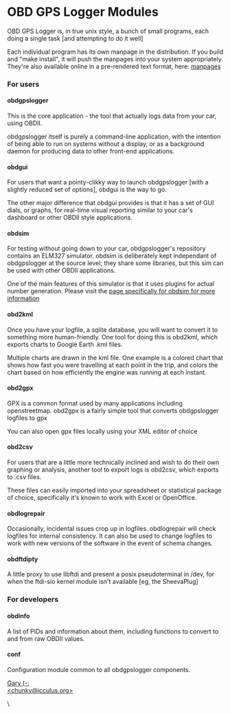 # OBD GPS Logger Modules

OBD GPS Logger is, in true unix style, a bunch of small programs, each doing a single task \[and attempting to do it well]

Each individual program has its own manpage in the distribution. If you build and "make install", it will push the manpages into your system appropriately. They're also available online in a pre-rendered text format, here: [manpages](../../.gitbook/assets/manpages)

### For users

#### obdgpslogger

This is the core application - the tool that actually logs data from your car, using OBDII.

obdgpslogger itself is purely a command-line application, with the intention of being able to run on systems without a display, or as a background daemon for producing data to other front-end applications.

#### obdgui

For users that want a pointy-clikky way to launch obdgpslogger \[with a slightly reduced set of options], obdgui is the way to go.

The other major difference that obdgui provides is that it has a set of GUI dials, or graphs, for real-time visual reporting similar to your car's dashboard or other OBDII style applications.

#### obdsim

For testing without going down to your car, obdgpslogger's repository contains an ELM327 simulator. obdsim is deliberately kept independant of obdgpslogger at the source level; they share some libraries, but this sim can be used with other OBDII applications.

One of the main features of this simulator is that it uses plugins for actual number generation. Please visit the [page specifically for obdsim for more information](broken-reference)

#### obd2kml

Once you have your logfile, a sqlite database, you will want to convert it to something more human-friendly. One tool for doing this is obd2kml, which exports charts to Google Earth .kml files.

Multiple charts are drawn in the kml file. One example is a colored chart that shows how fast you were travelling at each point in the trip, and colors the chart based on how efficiently the engine was running at each instant.

#### obd2gpx

GPX is a common format used by many applications including openstreetmap. obd2gpx is a fairly simple tool that converts obdgpslogger logfiles to gpx

You can also open gpx files locally using your XML editor of choice

#### obd2csv

For users that are a little more technically inclined and wish to do their own graphing or analysis, another tool to export logs is obd2csv, which exports to .csv files.

These files can easily imported into your spreadsheet or statistical package of choice, specifically it's known to work with Excel or OpenOffice.

#### obdlogrepair

Occasionally, incidental issues crop up in logfiles. obdlogrepair will check logfiles for internal consistency. It can also be used to change logfiles to work with new versions of the software in the event of schema changes.

#### obdftdipty

A little proxy to use libftdi and present a posix pseudoterminal in /dev, for when the ftdi-sio kernel module isn't available \[eg, the SheevaPlug]

### For developers

#### obdinfo

A list of PIDs and information about them, including functions to convert to and from raw OBDII values.

#### conf

Configuration module common to all obdgpslogger components.

[Gary (-;\
\<chunky@icculus.org>](mailto:chunky@icculus.org)

\
